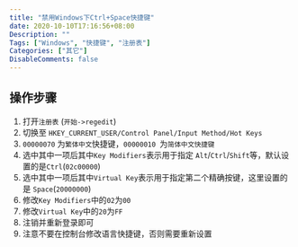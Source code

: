 ```yaml
---
title: "禁用Windows下Ctrl+Space快捷键"
date: 2020-10-10T17:16:56+08:00
Description: ""
Tags: ["Windows", "快捷键", "注册表"]
Categories: ["其它"]
DisableComments: false
---
```


## 操作步骤

1. 打开``注册表`` (``开始->regedit``)
2. 切换至 ``HKEY_CURRENT_USER/Control Panel/Input Method/Hot Keys``
3. ``00000070`` 为``繁体中文``快捷键，``00000010 ``为``简体中文快捷键``
4. 选中其中一项后其中``Key Modifiers``表示用于指定 ``Alt``/``Ctrl``/``Shift``等，默认设置的是``Ctrl``(``02c00000``)
5. 选中其中一项后其中``Virtual Key``表示用于指定第二个精确按键，这里设置的是 ``Space``(``20000000``)
6. 修改``Key Modifiers``中的``02``为``00``
7. 修改``Virtual Key``中的``20``为``FF``
8. 注销并重新登录即可
9. 注意不要在控制台修改语言快捷键，否则需要重新设置
